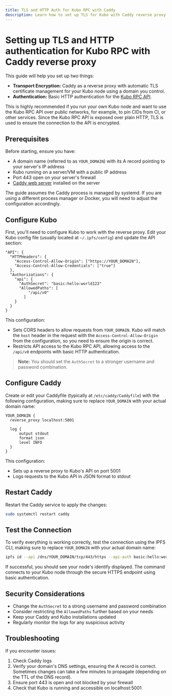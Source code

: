 ```yaml
---
title: TLS and HTTP Auth for Kubo RPC with Caddy
description: Learn how to set up TLS for Kubo with Caddy reverse proxy for secure RPC API access over public networks.
---
```


# Setting up TLS and HTTP authentication for Kubo RPC with Caddy reverse proxy

This guide will help you set up two things:

- **Transport Encryption:** Caddy as a reverse proxy with automatic TLS certificate management for your Kubo node using a domain you control.
- **Authentication:** Basic HTTP authentication for the [Kubo RPC API](../reference/kubo/rpc.md).

This is highly recommended if you run your own Kubo node and want to use the Kubo RPC API over public networks, for example, to pin CIDs from CI, or other services. Since the Kubo RPC API is exposed over plain HTTP, TLS is used to ensure the connection to the API is encrypted.

## Prerequisites

Before starting, ensure you have:

- A domain name (referred to as `YOUR_DOMAIN`) with its A record pointing to your server's IP address
- Kubo running on a server/VM with a public IP address
- Port 443 open on your server's firewall
- [Caddy web server](https://caddyserver.com/) installed on the server

The guide assumes the Caddy process is managed by systemd. If you are using a different process manager or Docker, you will need to adjust the configuration accordingly.

## Configure Kubo

First, you'll need to configure Kubo to work with the reverse proxy. Edit your Kubo config file (usually located at `~/.ipfs/config`) and update the API section:

```
"API": {
  "HTTPHeaders": {
    "Access-Control-Allow-Origin": ["https://YOUR_DOMAIN"],
    "Access-Control-Allow-Credentials": ["true"]
  },
  "Authorizations": {
    "api": {
      "AuthSecret": "basic:hello:world123"
      "AllowedPaths": [
          "/api/v0"
        ]
    }
  }
}
```

This configuration:

- Sets CORS headers to allow requests from `YOUR_DOMAIN`. Kubo will match the `host` header in the request with the `Access-Control-Allow-Origin` from the configuration, so you need to ensure the origin is correct.
- Restricts API access to the Kubo RPC API, allowing access to the `/api/v0` endpoints with basic HTTP authentication.

> **Note:** You should set the `AuthSecret` to a stronger username and password combination.

## Configure Caddy

Create or edit your Caddyfile (typically at `/etc/caddy/Caddyfile`) with the following configuration, making sure to replace `YOUR_DOMAIN` with your actual domain name:

```
YOUR_DOMAIN {
  reverse_proxy localhost:5001

  log {
      output stdout
      format json
      level INFO
  }
}
```

This configuration:

- Sets up a reverse proxy to Kubo's API on port 5001
- Logs requests to the Kubo API in JSON format to stdout

## Restart Caddy

Restart the Caddy service to apply the changes:

```bash
sudo systemctl restart caddy
```

## Test the Connection

To verify everything is working correctly, test the connection using the IPFS CLI, making sure to replace `YOUR_DOMAIN` with your actual domain name:

```bash
ipfs id --api /dns/YOUR_DOMAIN/tcp/443/https --api-auth basic:hello:world123
```

If successful, you should see your node's identify displayed. The command connects to your Kubo node through the secure HTTPS endpoint using basic authentication.

## Security Considerations

- Change the `AuthSecret` to a strong username and password combination
- Consider restricting the `AllowedPaths` further based on your needs
- Keep your Caddy and Kubo installations updated
- Regularly monitor the logs for any suspicious activity

## Troubleshooting

If you encounter issues:

1. Check Caddy logs
2. Verify your domain's DNS settings, ensuring the A record is correct. Sometimes changes can take a few minutes to propagate (depending on the TTL of the DNS record).
3. Ensure port 443 is open and not blocked by your firewall
4. Check that Kubo is running and accessible on localhost:5001
